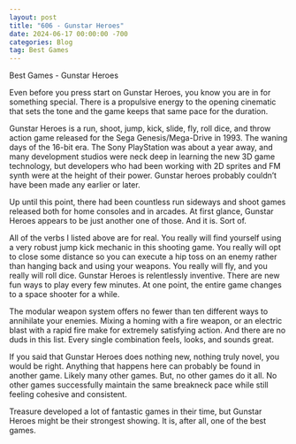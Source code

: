```yaml
---
layout: post
title: "606 - Gunstar Heroes"
date: 2024-06-17 00:00:00 -700
categories: Blog
tag: Best Games
---
```


Best Games - Gunstar Heroes

Even before you press start on Gunstar Heroes, you know you are in for something special. There is a propulsive energy to the opening cinematic that sets the tone and the game keeps that same pace for the duration.

Gunstar Heroes is a run, shoot, jump, kick, slide, fly, roll dice, and throw action game released for the Sega Genesis/Mega-Drive in 1993. The waning days of the 16-bit era. The Sony PlayStation was about a year away, and many development studios were neck deep in learning the new 3D game technology, but developers who had been working with 2D sprites and FM synth were at the height of their power. Gunstar heroes probably couldn’t have been made any earlier or later.

Up until this point, there had been countless run sideways and shoot games released both for home consoles and in arcades. At first glance, Gunstar Heroes appears to be just another one of those. And it is. Sort of.

All of the verbs I listed above are for real. You really will find yourself using a very robust jump kick mechanic in this shooting game. You really will opt to close some distance so you can execute a hip toss on an enemy rather than hanging back and using your weapons. You really will fly, and you really will roll dice. Gunstar Heroes is relentlessly inventive. There are new fun ways to play every few minutes. At one point, the entire game changes to a space shooter for a while.

The modular weapon system offers no fewer than ten different ways to annihilate your enemies. Mixing a homing with a fire weapon, or an electric blast with a rapid fire make for extremely satisfying action. And there are no duds in this list. Every single combination feels, looks, and sounds great.

If you said that Gunstar Heroes does nothing new, nothing truly novel, you would be right. Anything that happens here can probably be found in another game. Likely many other games. But, no other games do it all. No other games successfully maintain the same breakneck pace while still feeling cohesive and consistent.

Treasure developed a lot of fantastic games in their time, but Gunstar Heroes might be their strongest showing. It is, after all, one of the best games.
